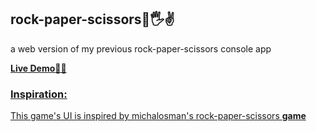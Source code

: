 ## rock-paper-scissors👊🖐✌
a web version of my previous rock-paper-scissors console app

<a href="https://vusisiya.github.io/js-rock-paper-scissors/">**Live Demo**🏌️‍♂️
### Inspiration:
This game's UI is inspired by michalosman's rock-paper-scissors <a href="https://github.com/michalosman/rock-paper-scissors">**game**










